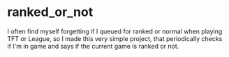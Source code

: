 # ranked_or_not
I often find myself forgetting if I queued for ranked or normal when playing TFT or League, so I made this very simple project, that periodically checks if I'm in game and says if the current game is ranked or not.